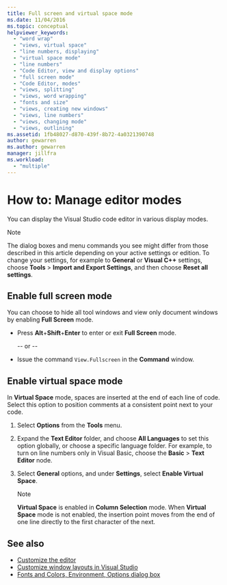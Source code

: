 ```yaml
---
title: Full screen and virtual space mode
ms.date: 11/04/2016
ms.topic: conceptual
helpviewer_keywords:
  - "word wrap"
  - "views, virtual space"
  - "line numbers, displaying"
  - "virtual space mode"
  - "line numbers"
  - "Code Editor, view and display options"
  - "full screen mode"
  - "Code Editor, modes"
  - "views, splitting"
  - "views, word wrapping"
  - "fonts and size"
  - "views, creating new windows"
  - "views, line numbers"
  - "views, changing mode"
  - "views, outlining"
ms.assetid: 1fb48027-d870-439f-8b72-4a0321390748
author: gewarren
ms.author: gewarren
manager: jillfra
ms.workload:
  - "multiple"
---
```

# How to: Manage editor modes

You can display the Visual Studio code editor in various display modes.

> [!NOTE]
> The dialog boxes and menu commands you see might differ from those described in this article depending on your active settings or edition. To change your settings, for example to **General** or **Visual C++** settings, choose **Tools** > **Import and Export Settings**, and then choose **Reset all settings**.

## Enable full screen mode

You can choose to hide all tool windows and view only document windows by enabling **Full Screen** mode.

-   Press **Alt**+**Shift**+**Enter** to enter or exit **Full Screen** mode.

     -- or --

-   Issue the command `View.Fullscreen` in the **Command** window.

## Enable virtual space mode

In **Virtual Space** mode, spaces are inserted at the end of each line of code. Select this option to position comments at a consistent point next to your code.

1. Select **Options** from the **Tools** menu.

2. Expand the **Text Editor** folder, and choose **All Languages** to set this option globally, or choose a specific language folder. For example, to turn on line numbers only in Visual Basic, choose the **Basic** > **Text Editor** node.

3. Select **General** options, and under **Settings**, select **Enable Virtual Space**.

    > [!NOTE]
    > **Virtual Space** is enabled in **Column Selection** mode. When **Virtual Space** mode is not enabled, the insertion point moves from the end of one line directly to the first character of the next.

## See also

- [Customize the editor](../ide/customizing-the-editor.md)
- [Customize window layouts in Visual Studio](../ide/customizing-window-layouts-in-visual-studio.md)
- [Fonts and Colors, Environment, Options dialog box](../ide/reference/fonts-and-colors-environment-options-dialog-box.md)